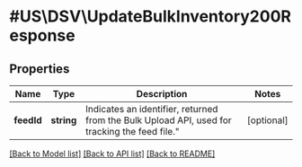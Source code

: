 # #US\DSV\UpdateBulkInventory200Response

## Properties

Name | Type | Description | Notes
------------ | ------------- | ------------- | -------------
**feedId** | **string** | Indicates an identifier, returned from the Bulk Upload API, used for tracking the feed file.\" | [optional]


[[Back to Model list]](../) [[Back to API list]](../../Api/US/DSV) [[Back to README]](../../README.md)
